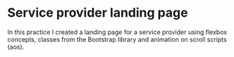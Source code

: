 # Service provider landing page

In this practice I created a landing page for a service provider using flexbox concepts, classes from the Bootstrap library and animation on scroll scripts (aos).
